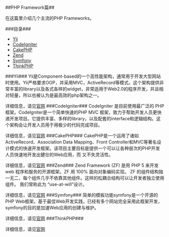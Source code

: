 ##PHP Framework篇##

在这篇里介绍几个主流的PHP Frameworks。

###目录###
- [Yii](#yii)
- [CodeIgniter](#codeigniter)
- [CakePHP](#cakephp)
- [Zend](#zend)
- [Symfony](#symfony)
- [ThinkPHP](#thinkphp)


###Yii###
Yii是Component-based的一个高性能架构，通常用于开发大型网站时使用。Yii严格要求OOP，并采用MVC，ActiveRecord等模式。这个架构提供非常丰富的library以及各式各样的widget，非常适用于Web2.0的程序开发，并且相对轻量，所以也被认为是最高效的php架构之一。

详细信息，请见[官网](http://www.yiiframework.com)
###CodeIgniter###
CodeIgniter 是目前使用最广泛的 PHP 框架。CodeIgniter是一个简单快速的PHP MVC 框架，致力于帮助开发人员更快递开发项目。它提供丰富、多样的library，以及配套的interface和逻辑结构。这个架构会让开发人员用于用极少的代码完成项目。

详细信息，请见[官网](https://ellislab.com/codeigniter)
###CakePHP###
CakePHP是一个运用了诸如ActiveRecord、Association Data Mapping、Front Controller和MVC等著名设计模式的快速开发框架。该项目主要目标是提供一个可以让各种层次的PHP开发人员快速地开发出健壮的Web应用，而 又不失灵活性。

详细信息，请见[官网](http://cakephp.org)
###Zend###
Zend Framework (ZF) 是用 PHP 5 来开发 web 程序和服务的开源框架。ZF 用 100% 面向对象编码实现。 ZF 的组件结构独一无二，每个组件几乎不依靠其他组件。这样的松耦合结构可以让开发者独立使用组件。 我们常称此为 “use-at-will”设计。


详细信息，请见[官网](http://framework.zend.com)
###Symfony###
简单的模板功能symfony是一个开源的PHP Web框架。基于最佳Web开发实践，已经有多个网站完全采用此框架开发，symfony的目的是加速Web应用的创建与维护。


详细信息，请见[官网](http://symfony.com)
###ThinkPHP###

详细信息，请见[官网](http://www.thinkphp.cn)

